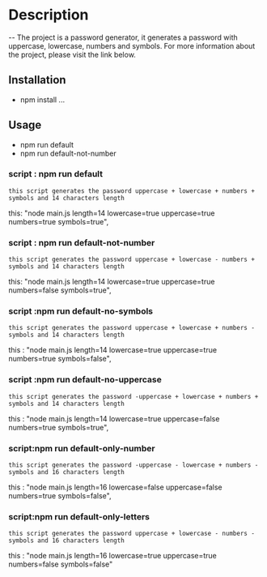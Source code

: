 # Description

-- The project is a password generator, it generates a password with uppercase, lowercase, numbers and symbols.
For more information about the project, please visit the link below.



## Installation

- npm install ...

## Usage

- npm run default
- npm run default-not-number

### script : npm run default  
    this script generates the password uppercase + lowercase + numbers + symbols and 14 characters length
this: "node main.js length=14 lowercase=true uppercase=true numbers=true symbols=true",
### script : npm run default-not-number
    this script generates the password uppercase + lowercase - numbers + symbols and 14 characters length
this: "node main.js length=14 lowercase=true uppercase=true numbers=false symbols=true",
### script :npm run default-no-symbols 
    this script generates the password uppercase + lowercase + numbers - symbols and 14 characters length
this : "node main.js length=14 lowercase=true uppercase=true numbers=true symbols=false",
### script :npm run default-no-uppercase 
    this script generates the password -uppercase + lowercase + numbers + symbols and 14 characters length
this : "node main.js length=14 lowercase=true uppercase=false numbers=true symbols=true",
### script:npm run default-only-number 
    this script generates the password -uppercase - lowercase + numbers - symbols and 16 characters length
this : "node main.js length=16 lowercase=false uppercase=false numbers=true symbols=false",
### script:npm run default-only-letters 
    this script generates the password uppercase + lowercase - numbers - symbols and 16 characters length
this : "node main.js length=16 lowercase=true uppercase=true numbers=false symbols=false"